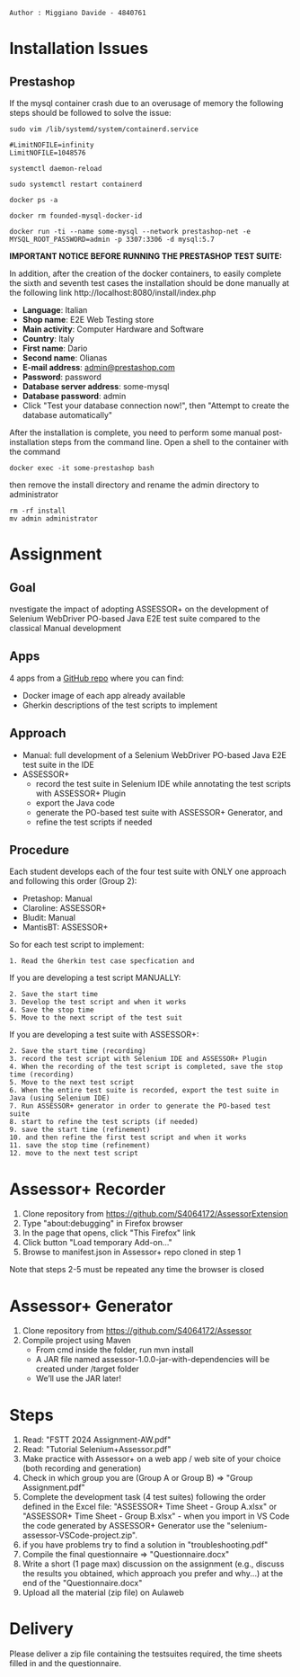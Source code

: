     Author : Miggiano Davide - 4840761

# Installation Issues

## Prestashop
If the mysql container crash due to an overusage of memory the following steps should be followed to solve the issue:

    sudo vim /lib/systemd/system/containerd.service
    
    #LimitNOFILE=infinity
    LimitNOFILE=1048576

    systemctl daemon-reload

    sudo systemctl restart containerd

    docker ps -a

    docker rm founded-mysql-docker-id

    docker run -ti --name some-mysql --network prestashop-net -e MYSQL_ROOT_PASSWORD=admin -p 3307:3306 -d mysql:5.7

**IMPORTANT NOTICE BEFORE RUNNING THE PRESTASHOP TEST SUITE:**

In addition, after the creation of the docker containers, to easily complete the sixth and seventh test cases the installation should be done manually at the following link http://localhost:8080/install/index.php

- **Language**: Italian
- **Shop name**: E2E Web Testing store
- **Main activity**: Computer Hardware and Software
- **Country**: Italy
- **First name**: Dario
- **Second name**: Olianas
- **E-mail address**: admin@prestashop.com
- **Password**: password
- **Database server address**: some-mysql
- **Database password**: admin
- Click "Test your database connection now!", then "Attempt to create the database automatically"

After the installation is complete, you need to perform some manual post-installation steps from the command line. Open a shell to the container with the command
    
    docker exec -it some-prestashop bash

then remove the install directory and rename the admin directory to administrator

    rm -rf install
    mv admin administrator



# Assignment

## Goal
nvestigate the impact of adopting ASSESSOR+ on the development of Selenium WebDriver PO-based Java E2E test suite compared to the classical Manual development

## Apps
4 apps from a [GitHub repo](https://github.com/SoftEng-UniGE/BEWT-Specifications) where you can find:
- Docker image of each app already available
- Gherkin descriptions of the test scripts to implement

## Approach
- Manual: full development of a Selenium WebDriver PO-based Java E2E test suite in the IDE
- ASSESSOR+
    - record the test suite in Selenium IDE while annotating the test scripts with ASSESSOR+ Plugin
    - export the Java code
    - generate the PO-based test suite with ASSESSOR+ Generator, and 
    - refine the test scripts if needed

## Procedure
Each student develops each of the four test suite with ONLY one approach and following this order (Group 2): 

- Pretashop: Manual
- Claroline: ASSESSOR+
- Bludit: Manual
- MantisBT: ASSESSOR+

So for each test script to implement:
    
    1. Read the Gherkin test case specfication and

If you are developing a test script MANUALLY:

    2. Save the start time
    3. Develop the test script and when it works
    4. Save the stop time
    5. Move to the next script of the test suit

If you are developing a test suite with ASSESSOR+:

    2. Save the start time (recording)
    3. record the test script with Selenium IDE and ASSESSOR+ Plugin
    4. When the recording of the test script is completed, save the stop time (recording)
    5. Move to the next test script
    6. When the entire test suite is recorded, export the test suite in Java (using Selenium IDE)
    7. Run ASSESSOR+ generator in order to generate the PO-based test suite
    8. start to refine the test scripts (if needed)
    9. save the start time (refinement)
    10. and then refine the first test script and when it works
    11. save the stop time (refinement)
    12. move to the next test script

# Assessor+ Recorder

1. Clone repository from https://github.com/S4064172/AssessorExtension
2. Type "about:debugging" in Firefox browser
3. In the page that opens, click "This Firefox" link
4. Click button "Load temporary Add-on..."  
5. Browse to manifest.json in Assessor+ repo cloned in step 1

Note that steps 2-5 must be repeated any time the browser is closed


# Assessor+ Generator
1. Clone repository from https://github.com/S4064172/Assessor
2. Compile project using Maven
    - From cmd inside the folder, run mvn install
    - A JAR file named assessor-1.0.0-jar-with-dependencies will be created under /target folder
    - We’ll use the JAR later!

# Steps 
1. Read: "FSTT 2024 Assignment-AW.pdf"
2. Read: "Tutorial Selenium+Assessor.pdf"
3. Make practice with Assessor+ on a web app / web site of your choice (both recording and generation)
4. Check in which group you are (Group A or Group B) => "Group Assignment.pdf"
5. Complete the development task (4 test suites) following the order defined in the Excel file: "ASSESSOR+ Time Sheet - Group A.xlsx" or "ASSESSOR+ Time Sheet - Group B.xlsx" - when you import in VS Code the code generated by ASSESSOR+ Generator use the "selenium-assessor-VSCode-project.zip".
6. if you have problems try to find a solution in "troubleshooting.pdf"
7. Compile the final questionnaire => "Questionnaire.docx"
8. Write a short (1 page max) discussion on the assignment (e.g., discuss the results you obtained, which approach you prefer and why...) at the end of the "Questionnaire.docx"
9. Upload all the material (zip file) on Aulaweb

# Delivery
Please deliver a zip file containing the testsuites required, the time sheets filled in and the questionnaire.